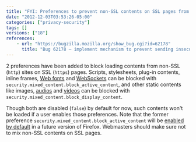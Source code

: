 ```yaml
---
title: "FYI: Preferences to prevent non-SSL contents on SSL pages from loading have been added"
date: "2012-12-03T03:53:26-05:00"
categories: ["privacy-security"]
tags: []
versions: ["18"]
references:
    - url: "https://bugzilla.mozilla.org/show_bug.cgi?id=62178"
      title: "Bug 62178 – implement mechanism to prevent sending insecure requests from a secure context"
---
```

2 preferences have been added to block loading contents from non-SSL (`http`) sites on SSL (`https`) pages. Scripts, stylesheets, plug-in contents, inline frames, [Web fonts](https://developer.mozilla.org/docs/Web/CSS/@font-face) and [WebSockets](https://developer.mozilla.org/docs/WebSockets) can be blocked with `security.mixed_content.block_active_content`, and other static contents like images, [audios](https://developer.mozilla.org/docs/Web/HTML/Element/audio) and [videos](https://developer.mozilla.org/docs/Web/HTML/Element/video) can be blocked with `security.mixed_content.block_display_content`.

Though both are disabled (`false`) by default for now, such contents won't be loaded if a user enables those preferences. Note that the former preference `security.mixed_content.block_active_content` will be [enabled by default](https://bugzilla.mozilla.org/show_bug.cgi?id=834836) in a future version of Firefox. Webmasters should make sure not to mix non-SSL contents on SSL pages.

